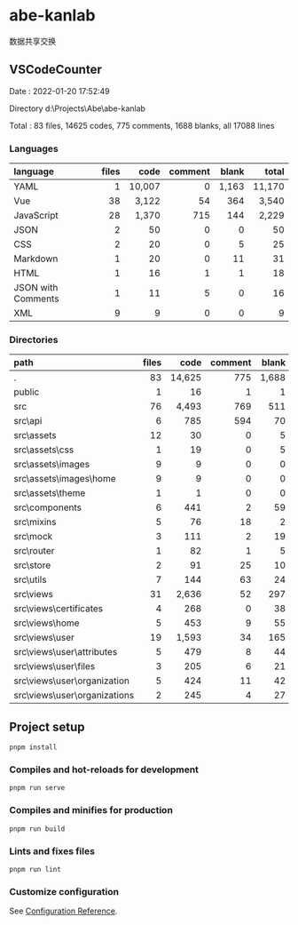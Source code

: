 # abe-kanlab

数据共享交换

## VSCodeCounter

Date : 2022-01-20 17:52:49

Directory d:\Projects\Abe\abe-kanlab

Total : 83 files,  14625 codes, 775 comments, 1688 blanks, all 17088 lines

### Languages
| language | files | code | comment | blank | total |
| :--- | ---: | ---: | ---: | ---: | ---: |
| YAML | 1 | 10,007 | 0 | 1,163 | 11,170 |
| Vue | 38 | 3,122 | 54 | 364 | 3,540 |
| JavaScript | 28 | 1,370 | 715 | 144 | 2,229 |
| JSON | 2 | 50 | 0 | 0 | 50 |
| CSS | 2 | 20 | 0 | 5 | 25 |
| Markdown | 1 | 20 | 0 | 11 | 31 |
| HTML | 1 | 16 | 1 | 1 | 18 |
| JSON with Comments | 1 | 11 | 5 | 0 | 16 |
| XML | 9 | 9 | 0 | 0 | 9 |

### Directories
| path | files | code | comment | blank | total |
| :--- | ---: | ---: | ---: | ---: | ---: |
| . | 83 | 14,625 | 775 | 1,688 | 17,088 |
| public | 1 | 16 | 1 | 1 | 18 |
| src | 76 | 4,493 | 769 | 511 | 5,773 |
| src\api | 6 | 785 | 594 | 70 | 1,449 |
| src\assets | 12 | 30 | 0 | 5 | 35 |
| src\assets\css | 1 | 19 | 0 | 5 | 24 |
| src\assets\images | 9 | 9 | 0 | 0 | 9 |
| src\assets\images\home | 9 | 9 | 0 | 0 | 9 |
| src\assets\theme | 1 | 1 | 0 | 0 | 1 |
| src\components | 6 | 441 | 2 | 59 | 502 |
| src\mixins | 5 | 76 | 18 | 2 | 96 |
| src\mock | 3 | 111 | 2 | 19 | 132 |
| src\router | 1 | 82 | 1 | 5 | 88 |
| src\store | 2 | 91 | 25 | 10 | 126 |
| src\utils | 7 | 144 | 63 | 24 | 231 |
| src\views | 31 | 2,636 | 52 | 297 | 2,985 |
| src\views\certificates | 4 | 268 | 0 | 38 | 306 |
| src\views\home | 5 | 453 | 9 | 55 | 517 |
| src\views\user | 19 | 1,593 | 34 | 165 | 1,792 |
| src\views\user\attributes | 5 | 479 | 8 | 44 | 531 |
| src\views\user\files | 3 | 205 | 6 | 21 | 232 |
| src\views\user\organization | 5 | 424 | 11 | 42 | 477 |
| src\views\user\organizations | 2 | 245 | 4 | 27 | 276 |


## Project setup
```
pnpm install
```

### Compiles and hot-reloads for development
```
pnpm run serve
```

### Compiles and minifies for production
```
pnpm run build
```

### Lints and fixes files
```
pnpm run lint
```

### Customize configuration
See [Configuration Reference](https://cli.vuejs.org/config/).
